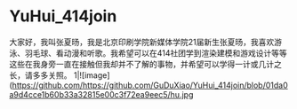 # YuHui_414join
大家好，我叫张夏旸，我是北京印刷学院新媒体学院21届新生张夏旸，我喜欢游泳、羽毛球、看动漫和听歌。我希望可以在414社团学到渲染建模和游戏设计等等这些在我身旁一直在接触但我却并不了解的事物，并希望可以学得一计或几计之长，请多多关照。
1|![image](https://github.com/https://github.com/GuDuXiao/YuHui_414join/blob/01da0a9d4cce1b60b33a32815e00c3f72ea9eec5/hu.jpg

